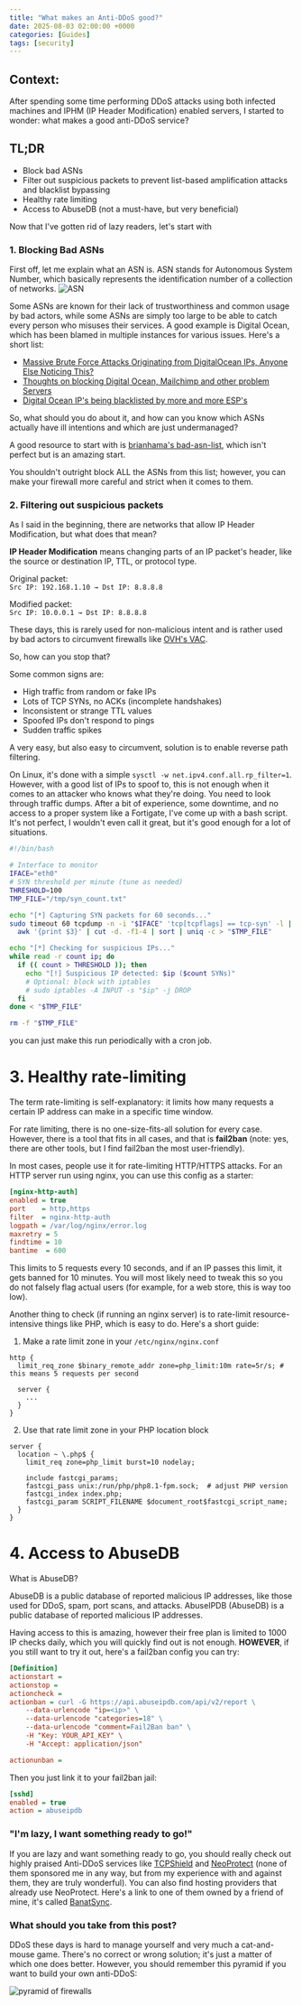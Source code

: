 ```yaml
---
title: "What makes an Anti-DDoS good?"
date: 2025-08-03 02:00:00 +0000
categories: [Guides]
tags: [security]
---
```

## Context:

After spending some time performing DDoS attacks using both infected machines and IPHM (IP Header Modification) enabled servers, I started to wonder: what makes a good anti-DDoS service?

## TL;DR

*   Block bad ASNs
*   Filter out suspicious packets to prevent list-based amplification attacks and blacklist bypassing
*   Healthy rate limiting
*   Access to AbuseDB (not a must-have, but very beneficial)

Now that I've gotten rid of lazy readers, let's start with

### 1. Blocking Bad ASNs

First off, let me explain what an ASN is. ASN stands for Autonomous System Number, which basically represents the identification number of a collection of networks. ![ASN](https://i.imgur.com/FCmAyj5.png)

Some ASNs are known for their lack of trustworthiness and common usage by bad actors, while some ASNs are simply too large to be able to catch every person who misuses their services. A good example is Digital Ocean, which has been blamed in multiple instances for various issues. Here's a short list:

*   [Massive Brute Force Attacks Originating from DigitalOcean IPs, Anyone Else Noticing This?](https://www.reddit.com/r/digital_ocean/comments/1h81q4m/massive_brute_force_attacks_originating_from/)
*   [Thoughts on blocking Digital Ocean, Mailchimp and other problem Servers](https://community.spiceworks.com/t/thoughts-on-blocking-digital-ocean-mailchimp-and-other-problem-servers/816379)
*   [Digital Ocean IP's being blacklisted by more and more ESP's](https://discourse.mailinabox.email/t/digital-ocean-ips-being-blacklisted-by-more-and-more-esps/8502)

So, what should you do about it, and how can you know which ASNs actually have ill intentions and which are just undermanaged?

A good resource to start with is [brianhama's bad-asn-list](https://github.com/brianhama/bad-asn-list), which isn't perfect but is an amazing start.

You shouldn't outright block ALL the ASNs from this list; however, you can make your firewall more careful and strict when it comes to them.

### 2. Filtering out suspicious packets

As I said in the beginning, there are networks that allow IP Header Modification, but what does that mean?

**IP Header Modification** means changing parts of an IP packet's header, like the source or destination IP, TTL, or protocol type.

Original packet:  
`Src IP: 192.168.1.10 → Dst IP: 8.8.8.8`

Modified packet:  
`Src IP: 10.0.0.1 → Dst IP: 8.8.8.8`

These days, this is rarely used for non-malicious intent and is rather used by bad actors to circumvent firewalls like [OVH's VAC](https://www.ovhcloud.com/en/security/anti-ddos/).

So, how can you stop that?

Some common signs are:

*   High traffic from random or fake IPs
*   Lots of TCP SYNs, no ACKs (incomplete handshakes)
*   Inconsistent or strange TTL values
*   Spoofed IPs don't respond to pings
*   Sudden traffic spikes

A very easy, but also easy to circumvent, solution is to enable reverse path filtering.

On Linux, it's done with a simple `sysctl -w net.ipv4.conf.all.rp_filter=1`. However, with a good list of IPs to spoof to, this is not enough when it comes to an attacker who knows what they're doing. You need to look through traffic dumps. After a bit of experience, some downtime, and no access to a proper system like a Fortigate, I've come up with a bash script. It's not perfect, I wouldn't even call it great, but it's good enough for a lot of situations.

```bash
#!/bin/bash

# Interface to monitor
IFACE="eth0"
# SYN threshold per minute (tune as needed)
THRESHOLD=100
TMP_FILE="/tmp/syn_count.txt"

echo "[*] Capturing SYN packets for 60 seconds..."
sudo timeout 60 tcpdump -n -i "$IFACE" 'tcp[tcpflags] == tcp-syn' -l |
  awk '{print $3}' | cut -d. -f1-4 | sort | uniq -c > "$TMP_FILE"

echo "[*] Checking for suspicious IPs..."
while read -r count ip; do
  if (( count > THRESHOLD )); then
    echo "[!] Suspicious IP detected: $ip ($count SYNs)"
    # Optional: block with iptables
    # sudo iptables -A INPUT -s "$ip" -j DROP
  fi
done < "$TMP_FILE"

rm -f "$TMP_FILE"
```

you can just make this run periodically with a cron job.

# 3. Healthy rate-limiting

The term rate-limiting is self-explanatory: it limits how many requests a certain IP address can make in a specific time window.

For rate limiting, there is no one-size-fits-all solution for every case. However, there is a tool that fits in all cases, and that is **fail2ban** (note: yes, there are other tools, but I find fail2ban the most user-friendly).

In most cases, people use it for rate-limiting HTTP/HTTPS attacks. For an HTTP server run using nginx, you can use this config as a starter:

```ini
[nginx-http-auth]
enabled = true
port    = http,https
filter  = nginx-http-auth
logpath = /var/log/nginx/error.log
maxretry = 5
findtime = 10
bantime  = 600
```

This limits to 5 requests every 10 seconds, and if an IP passes this limit, it gets banned for 10 minutes. You will most likely need to tweak this so you do not falsely flag actual users (for example, for a web store, this is way too low).

Another thing to check (if running an nginx server) is to rate-limit resource-intensive things like PHP, which is easy to do. Here's a short guide:

1.  Make a rate limit zone in your `/etc/nginx/nginx.conf`

```nginx
http {
  limit_req_zone $binary_remote_addr zone=php_limit:10m rate=5r/s; # this means 5 requests per second

  server {
    ...
  }
}
```

2.  Use that rate limit zone in your PHP location block

```nginx
server {
  location ~ \.php$ {
    limit_req zone=php_limit burst=10 nodelay;
    
    include fastcgi_params;
    fastcgi_pass unix:/run/php/php8.1-fpm.sock;  # adjust PHP version
    fastcgi_index index.php;
    fastcgi_param SCRIPT_FILENAME $document_root$fastcgi_script_name;
  }
}
```

# 4. Access to AbuseDB

What is AbuseDB?

AbuseDB is a public database of reported malicious IP addresses, like those used for DDoS, spam, port scans, and attacks. AbuseIPDB (AbuseDB) is a public database of reported malicious IP addresses.

Having access to this is amazing, however their free plan is limited to 1000 IP checks daily, which you will quickly find out is not enough. **HOWEVER**, if you still want to try it out, here's a fail2ban config you can try:

```ini
[Definition]
actionstart = 
actionstop = 
actioncheck = 
actionban = curl -G https://api.abuseipdb.com/api/v2/report \
    --data-urlencode "ip=<ip>" \
    --data-urlencode "categories=18" \
    --data-urlencode "comment=Fail2Ban ban" \
    -H "Key: YOUR_API_KEY" \
    -H "Accept: application/json"

actionunban =
```

Then you just link it to your fail2ban jail:

```ini
[sshd]
enabled = true
action = abuseipdb
```

### "I'm lazy, I want something ready to go!"

If you are lazy and want something ready to go, you should really check out highly praised Anti-DDoS services like [TCPShield](https://tcpshield.com/) and [NeoProtect](https://neoprotect.net/) (none of them sponsored me in any way, but from my experience with and against them, they are truly wonderful). You can also find hosting providers that already use NeoProtect. Here's a link to one of them owned by a friend of mine, it's called [BanatSync](https://banatsync.com/).

### What should you take from this post?

DDoS these days is hard to manage yourself and very much a cat-and-mouse game. There's no correct or wrong solution; it's just a matter of which one does better. However, you should remember this pyramid if you want to build your own anti-DDoS:

![pyramid of firewalls](https://i.imgur.com/o3ebfXk.png)